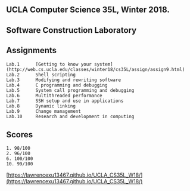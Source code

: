 ## UCLA Computer Science 35L, Winter 2018. 
## Software Construction Laboratory
 
## Assignments
```
Lab.1      [Getting to know your system](http://web.cs.ucla.edu/classes/winter18/cs35L/assign/assign9.html)
Lab.2      Shell scripting
Lab.3      Modifying and rewriting software
Lab.4      C programming and debugging
Lab.5      System call programming and debugging
Lab.6      Multithreaded performance
Lab.7      SSH setup and use in applications
Lab.8      Dynamic linking
Lab.9      Change management
Lab.10     Research and development in computing 
```

## Scores
```
1. 98/100
2. 96/100  
6. 100/100   
10. 99/100   
```
[https://lawrencexu13467.github.io/UCLA_CS35L_W18/](https://lawrencexu13467.github.io/UCLA_CS35L_W18/)   
